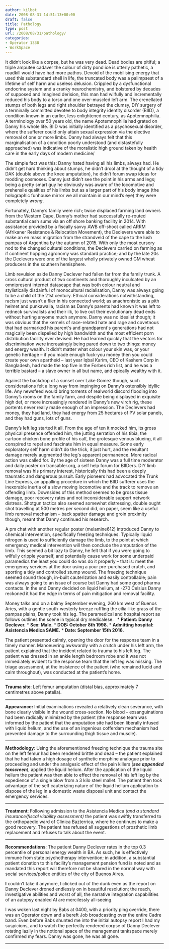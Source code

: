 ```yaml
---
author: kilbot
date: 2008-08-31 14:51:13+00:00
draft: false
title: Pathology
type: post
url: /2008/08/31/pathology/
categories:
- Operator 1338
- WorkSpace
---
```


It didn’t look like a corpse, but he was very dead. Dead bodies are pitiful; a triple amputee cadaver the colour of dirty pond ice is utterly pathetic, a roadkill would have had more pathos. Devoid of the mobilising energy that used this substandard shell in life, the truncated body was a palimpsest of a lifetime of self harm and useless delusion. Crippled by a dysfunctional endocrine system and a cranky neurochemistry, and bolstered by decades of supposed and imagined derision, this man had wilfully and incrementally reduced his body to a torso and one over-muscled left arm. The crenellated stumps of both legs and right shoulder betrayed the clumsy, DIY surgery of a terminally committed devotee to body integrity identity disorder (BIID), a condition known in an earlier, less enlightened century, as Apotemnophilia. A terminology over 50 years old, the name Apotemnophilia had grated on Danny his whole life. BIID was initially identified as a psychosexual disorder, where the sufferer could only attain sexual expression via the elective removal of one or more limbs. Danny had always felt that this marginalisation of a condition poorly understood (and distastefully approached) was indicative of the moralistic high ground taken by health care in the early days of modern medicine/

The simple fact was this: Danny hated having all his limbs, always had. He didn’t get hard thinking about stumps, he didn’t drool at the thought of a tidy DAK (double above the knee amputation), he didn’t forum swap ideas for modding cosmoses. Danny just didn’t see the point in his arms and legs; being a pretty smart guy he obviously was aware of the locomotive and prehensile qualities of his limbs but as a larger part of his body image (the holographic funhouse mirror we all maintain in our mind’s eye) they were completely _wrong_.

Fortunately, Danny’s family were rich; twice displaced farming land owners from the Western Cape, Danny’s mother had successfully re-routed substantial cash sums via an off shore banking facility in 2014. With assistance provided by a fiscally savvy AWB off-shoot called ARRM (Afrikaner Resistance & Relocation Movement), the Declevers were able to make an en mass migration from the strandveld of the cape to the lush pampas of Argentina by the autumn of 2015. With only the most cursory nod to the changed cultural conditions, the Declevers carried on farming as if continent hopping agronomy was standard practice; and by the late 20s the Declevers were one of the largest wholly privately owned GM wheat producers in the southern hemisphere.

Limb revulsion aside Danny Declever had fallen far from the family trunk. A cross cultural product of two continents and thoroughly inculcated by an omnipresent internet datascape that was both colour neutral and stylistically disdainful of monocultural racialisation, Danny was always going to be a child of the 21st century. Ethical considerations notwithstanding, racism just wasn’t a flier in his connected world; as anachronistic as a pith helmet and punkawalla, racism as Danny’s parents had known it was left to redneck survivalists and their ilk, to live out their evolutionary dead ends without hurting anyome much anymore. Danny was no idealist though; it was obvious that the kernels of race-related hate and rage and covetnous that had earmarked his parent's and grandparent's generations had not magically been dispelled by high bandwidth and the most efficient porn distribution facility ever devised. He had learned quickly that the vectors for discrimination were increasingly being pared down to two things: money and energy wealth. It didn’t matter what colour your skin was, or your genetic heritage – if you made enough fuck-you money then you could create your own apartheid – last year Iqbal Karim, CEO of Kashem Corp in Bangladesh, had made the top five in the Forbes rich list, and he was a terrible bastard – a slave owner in all but name, and epically wealthy with it.

Against the backdrop of a sunset over Lake Gomez though, such considerations felt a long way from impinging on Danny’s ostensibly idyllic life. Any newsfeed would bring torrents of realworld discord flooding into Danny’s rooms on the family farm, and despite being displayed in exquisite high def, or more increasingly rendered in Danny’s new virch rig, these portents never really made enough of an impression. The Declevers had money, they had land, they had energy from 25 hectares of PV solar panels, and they had guns, lots of guns.

Danny’s left leg started it all. From the age of ten it mocked him, its gross physical presence offended him, the jutting serration of his tibia, the cartoon chicken bone profile of his calf, the grotesque venous blueing, it all conspired to repel and fascinate him in equal measure. Some early exploratory self harm didn’t do the trick, it just hurt, and the resultant damage merely augmented the leg's apparent permanence. More radical action was called for. By the age of sixteen Danny was a full time moderator and daily poster on transabler.org, a self help forum for BIIDers. DIY limb removal was his primary interest, historically this had been a deeply traumatic and dangerous pursuit. Early pioneers had advocated the Trunk Line Express, an appalling procedure in which the BIID sufferer uses the inexorable inertia of a slow moving locomotive and the track to remove an offending limb. Downsides of this method seemed to be gross tissue damage, poor recovery rates and not inconsiderable support network distress. Shotgun tactics also seemed somewhat distressing, double ought shot travelling at 500 metres per second did, on paper, seem like a useful limb removal mechanism – back spatter damage and groin proximity though, meant that Danny continued his research.

A pm chat with another regular poster (melamine612) introduced Danny to chemical intervention, specifically freezing techniques. Typically liquid nitrogen is used to sufficiently damage the limb, to the point at which emergency medical intervention will then conclude the amputation of the limb. This seemed a bit lazy to Danny, he felt that if you were going to wilfully cripple yourself, and potentially cause work for some underpaid paramedics the least you could do was do it properly – that is: meet the emergency services at the door using a your pre-purchased crutch, and sporting a tidy and controlled stump wound. The freezing technique seemed sound though, in-built cauterization and easily controllable; pain was always going to an issue of course but Danny had some good pharma contacts. In the end Danny decided on liquid helium, at -270 Celsius Danny reckoned it had the edge in terms of pain mitigation and removal facility.

Money talks and on a balmy September evening, 260 km west of Buenos Aries, with a gentle south-westerly breeze ruffling the cilia-like grass of the pampas plains, Danny took his leg. The paramedical and hospital report as follows outlines the scene in typical dry medicalese.
 
	* **Patient: **Danny Declever**.**
	* **Sex: **Male**.**
	* **DOB: **October 8th 1998**.**
	* **Admitting hospital: **Asistencia Medica SAME**.**
	* **Date: **September 15th 2016**.**

The patient presented calmly, opening the door for the response team in a timely manner.
Manoeuvring awkwardly with a crutch under his left arm, the patient explained that the incident related to trauma to his left leg. The patient was dressed in an ankle length bedroom robe and it was not immediately evident to the response team that the left leg was missing.
The triage assessment, at the insistence of the patient (who remained lucid and calm throughout), was conducted at the patient’s home.

** **

**Trauma site**: Left femur amputation (distal bias, approximately 7 centimetres above patella).

** **

**Appearance:** Initial examinations revealed a relatively clean severance, with bone clearly visible in the wound cross-section. No blood – exsanguinations had been radically minimized by the patient (the response team was informed by the patient that the amputation site had been liberally infused with liquid helium, and the use of an ingenious cofferdam mechanism had prevented damage to the surrounding thigh tissue and muscle).

** **

**Methodology**: Using the aforementioned freezing technique the trauma site on the left femur had been rendered brittle and dead – the patient explained that he had taken a high dosage of synthetic morphine analogue prior to proceeding and under the analgesic effect of the pain killers (**_see appended toxscreen_**), applied the liquid helium. After the application of the liquid helium the patient was then able to effect the removal of his left leg by the expedience of a single blow from a 3 kilo steel mallet. The patient then took advantage of the self cauterizing nature of the liquid helium application to dispose of the leg in a domestic waste disposal unit and contact the emergency services.

** **

**Treatment**: Following admission to the Asistencia Medica _(and a standard insurance/fiscal viability assessment)_ the patient was swiftly transferred to the orthopaedic ward of Clinica Bazterrica, where he continues to make a good recovery. The patient has refused all suggestions of prosthetic limb replacement and refuses to talk about the event.

** **

**Recommendations**: The patient Danny Declever rates in the top 0.3 percentile of personal energy wealth in BA. As such, he is effectively immune from state psychotherapy intervention; in addition, a substantial patient donation to this facility’s management pension fund is noted and as mandated this report will therefore not be shared in the normal way with social services/police entities of the city of Buenos Aires.

**I** couldn’t take it anymore, I clicked out of the dunk even as the report on Danny Declever droned endlessly on in beautiful resolution; the reach, investigative abilities and worst of all, the narrative integration capabilities of an autopsy enabled AI are mercilessly all-seeing.

I was woken last night by Babs at 0400, with a priority ping override, there was an Operator down and a bereft Job broadcasting over the entire Cadre band. Even before Babs shunted me into the initial autopsy report I had my suspicions, and to watch the perfectly rendered corpse of Danny Declever rotating lazily in the notional space of the management tankspace merely confirmed my fears. Danny was gone, he was all gone.

** **

